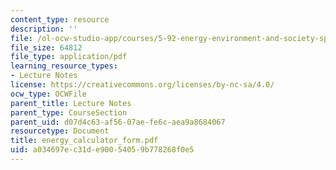 ```yaml
---
content_type: resource
description: ''
file: /ol-ocw-studio-app/courses/5-92-energy-environment-and-society-spring-2007/a034697ec31de90054059b778268f0e5_energy_calculator_form.pdf
file_size: 64812
file_type: application/pdf
learning_resource_types:
- Lecture Notes
license: https://creativecommons.org/licenses/by-nc-sa/4.0/
ocw_type: OCWFile
parent_title: Lecture Notes
parent_type: CourseSection
parent_uid: d07d4c63-af56-07ae-fe6c-aea9a8684067
resourcetype: Document
title: energy_calculator_form.pdf
uid: a034697e-c31d-e900-5405-9b778268f0e5
---
```

